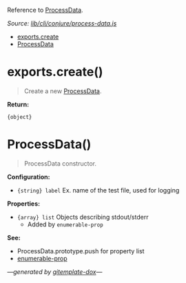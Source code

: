 Reference to [ProcessData](#processdata).

_Source: [lib/cli/conjure/process-data.js](../lib/cli/conjure/process-data.js)_

- [exports.create](#exportscreate)
- [ProcessData](#processdata)

# exports.create()

> Create a new [ProcessData](#processdata).

**Return:**

`{object}`

# ProcessData()

> ProcessData constructor.

**Configuration:**

- `{string} label` Ex. name of the test file, used for logging

**Properties:**

- `{array} list` Objects describing stdout/stderr
  - Added by `enumerable-prop`

**See:**

- ProcessData.prototype.push for property list
- [enumerable-prop](https://github.com/codeactual/enumerable-prop)

_&mdash;generated by [gitemplate-dox](https://github.com/codeactual/gitemplate-dox)&mdash;_
